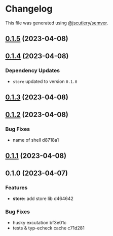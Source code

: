 # Changelog

This file was generated using [@jscutlery/semver](https://github.com/jscutlery/semver).

## [0.1.5](///compare/shell@0.1.4...shell@0.1.5) (2023-04-08)

## [0.1.4](///compare/shell@0.1.3...shell@0.1.4) (2023-04-08)

### Dependency Updates

- `store` updated to version `0.1.0`

## [0.1.3](///compare/shell@0.1.2...shell@0.1.3) (2023-04-08)

## [0.1.2](///compare/shell@0.1.1...shell@0.1.2) (2023-04-08)

### Bug Fixes

- name of shell d8718a1

## [0.1.1](///compare/shell@0.1.0...shell@0.1.1) (2023-04-08)

## 0.1.0 (2023-04-07)

### Features

- **store:** add store lib d464642

### Bug Fixes

- husky excutation bf3e01c
- tests & typ-echeck cache c71d281

